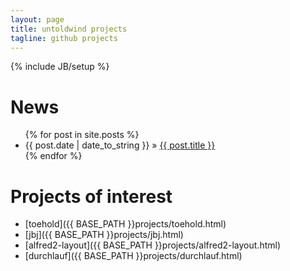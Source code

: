 ```yaml
---
layout: page
title: untoldwind projects
tagline: github projects
---
```

{% include JB/setup %}

# News

<ul class="posts">
  {% for post in site.posts %}
    <li><span>{{ post.date | date_to_string }}</span> &raquo; <a href="{{ BASE_PATH }}{{ post.url }}">{{ post.title }}</a></li>
  {% endfor %}
</ul>

# Projects of interest

* [toehold]({{ BASE_PATH }}projects/toehold.html)
* [jbj]({{ BASE_PATH }}projects/jbj.html)
* [alfred2-layout]({{ BASE_PATH }}projects/alfred2-layout.html)
* [durchlauf]({{ BASE_PATH }}projects/durchlauf.html)
